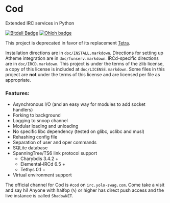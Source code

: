Cod
===

Extended IRC services in Python

[![Bitdeli Badge](https://d2weczhvl823v0.buttfront.net/lyska/cod/trend.png)](https://bitdeli.com/free "Bitdeli Badge") [![Ohloh badge](https://www.ohloh.net/p/cod-services/widgets/project_thin_badge.gif)](https://www.ohloh.net/p/cod-services "Ohloh Badge")

This project is deprecated in favor of its replacement [Tetra](https://github.com/Xe/Tetra).

Installation directions are in `doc/INSTALL.markdown`. Directions for setting
up Atheme integration are in `doc/funserv.markdown`. IRCd-specific directions 
are in `doc/IRCD.markdown`. This project is under the terms of the zlib 
license, a copy of this license is included at `doc/LICENSE.markdown`. Some 
files in this project are **not** under the terms of this license and are 
licensed per file as appropriate.

### Features:
 - Asynchronous I/O
   (and an easy way for modules to add socket handlers)
 - Forking to background
 - Logging to snoop channel
 - Modular loading and unloading
 - No specific libc dependency (tested on glibc, uclibc and musl)
 - Rehashing config file
 - Separation of user and oper commands
 - SQLite database
 - SpanningTree/TS6 link protocol support
   - Charybdis 3.4.2 +
   - Elemental-IRCd 6.5 +
   - Tethys 0.1 +
 - Virtual environment support

The official channel for Cod is `#cod` on `irc.yolo-swag.com`. Come take
a visit and say hi! Anyone with halfop (`%`) or higher has direct push access 
and the live instance is called `ShadowNET`.


